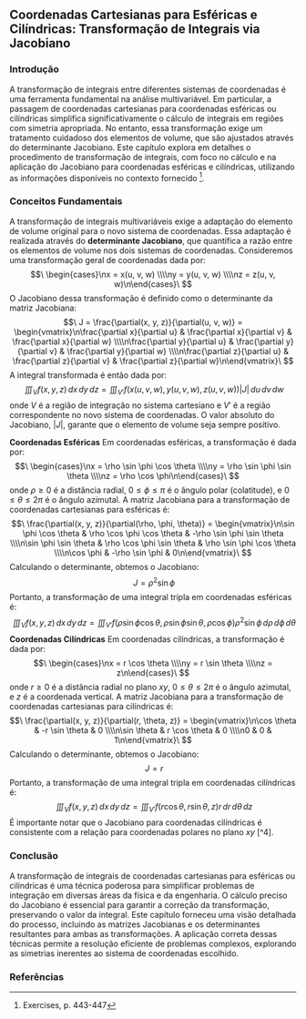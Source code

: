 ## Coordenadas Cartesianas para Esféricas e Cilíndricas: Transformação de Integrais via Jacobiano

### Introdução
A transformação de integrais entre diferentes sistemas de coordenadas é uma ferramenta fundamental na análise multivariável. Em particular, a passagem de coordenadas cartesianas para coordenadas esféricas ou cilíndricas simplifica significativamente o cálculo de integrais em regiões com simetria apropriada. No entanto, essa transformação exige um tratamento cuidadoso dos elementos de volume, que são ajustados através do determinante Jacobiano. Este capítulo explora em detalhes o procedimento de transformação de integrais, com foco no cálculo e na aplicação do Jacobiano para coordenadas esféricas e cilíndricas, utilizando as informações disponíveis no contexto fornecido [^1].

### Conceitos Fundamentais
A transformação de integrais multivariáveis exige a adaptação do elemento de volume original para o novo sistema de coordenadas. Essa adaptação é realizada através do **determinante Jacobiano**, que quantifica a razão entre os elementos de volume nos dois sistemas de coordenadas.
Consideremos uma transformação geral de coordenadas dada por:
$$\
\begin{cases}\nx = x(u, v, w) \\\\ny = y(u, v, w) \\\\nz = z(u, v, w)\n\end{cases}\
$$
O Jacobiano dessa transformação é definido como o determinante da matriz Jacobiana:
$$\
J = \frac{\partial(x, y, z)}{\partial(u, v, w)} = \begin{vmatrix}\n\frac{\partial x}{\partial u} & \frac{\partial x}{\partial v} & \frac{\partial x}{\partial w} \\\\n\frac{\partial y}{\partial u} & \frac{\partial y}{\partial v} & \frac{\partial y}{\partial w} \\\\n\frac{\partial z}{\partial u} & \frac{\partial z}{\partial v} & \frac{\partial z}{\partial w}\n\end{vmatrix}\
$$
A integral transformada é então dada por:
$$\
\iiint_V f(x, y, z) \, dx \, dy \, dz = \iiint_{V'} f(x(u, v, w), y(u, v, w), z(u, v, w)) |J| \, du \, dv \, dw
$$
onde $V$ é a região de integração no sistema cartesiano e $V'$ é a região correspondente no novo sistema de coordenadas. O valor absoluto do Jacobiano, $|J|$, garante que o elemento de volume seja sempre positivo.

**Coordenadas Esféricas**
Em coordenadas esféricas, a transformação é dada por:
$$\
\begin{cases}\nx = \rho \sin \phi \cos \theta \\\\ny = \rho \sin \phi \sin \theta \\\\nz = \rho \cos \phi\n\end{cases}\
$$
onde $\rho \geq 0$ é a distância radial, $0 \leq \phi \leq \pi$ é o ângulo polar (colatitude), e $0 \leq \theta \leq 2\pi$ é o ângulo azimutal.
A matriz Jacobiana para a transformação de coordenadas cartesianas para esféricas é:
$$\
\frac{\partial(x, y, z)}{\partial(\rho, \phi, \theta)} = \begin{vmatrix}\n\sin \phi \cos \theta & \rho \cos \phi \cos \theta & -\rho \sin \phi \sin \theta \\\\n\sin \phi \sin \theta & \rho \cos \phi \sin \theta & \rho \sin \phi \cos \theta \\\\n\cos \phi & -\rho \sin \phi & 0\n\end{vmatrix}\
$$
Calculando o determinante, obtemos o Jacobiano:
$$\
J = \rho^2 \sin \phi
$$
Portanto, a transformação de uma integral tripla em coordenadas esféricas é:
$$\
\iiint_V f(x, y, z) \, dx \, dy \, dz = \iiint_{V'} f(\rho \sin \phi \cos \theta, \rho \sin \phi \sin \theta, \rho \cos \phi) \rho^2 \sin \phi \, d\rho \, d\phi \, d\theta
$$
**Coordenadas Cilíndricas**
Em coordenadas cilíndricas, a transformação é dada por:
$$\
\begin{cases}\nx = r \cos \theta \\\\ny = r \sin \theta \\\\nz = z\n\end{cases}\
$$
onde $r \geq 0$ é a distância radial no plano *xy*, $0 \leq \theta \leq 2\pi$ é o ângulo azimutal, e $z$ é a coordenada vertical.
A matriz Jacobiana para a transformação de coordenadas cartesianas para cilíndricas é:
$$\
\frac{\partial(x, y, z)}{\partial(r, \theta, z)} = \begin{vmatrix}\n\cos \theta & -r \sin \theta & 0 \\\\n\sin \theta & r \cos \theta & 0 \\\\n0 & 0 & 1\n\end{vmatrix}\
$$
Calculando o determinante, obtemos o Jacobiano:
$$\
J = r
$$
Portanto, a transformação de uma integral tripla em coordenadas cilíndricas é:
$$\
\iiint_V f(x, y, z) \, dx \, dy \, dz = \iiint_{V'} f(r \cos \theta, r \sin \theta, z) r \, dr \, d\theta \, dz
$$
É importante notar que o Jacobiano para coordenadas cilíndricas é consistente com a relação para coordenadas polares no plano *xy* [^4].

### Conclusão
A transformação de integrais de coordenadas cartesianas para esféricas ou cilíndricas é uma técnica poderosa para simplificar problemas de integração em diversas áreas da física e da engenharia. O cálculo preciso do Jacobiano é essencial para garantir a correção da transformação, preservando o valor da integral. Este capítulo forneceu uma visão detalhada do processo, incluindo as matrizes Jacobianas e os determinantes resultantes para ambas as transformações. A aplicação correta dessas técnicas permite a resolução eficiente de problemas complexos, explorando as simetrias inerentes ao sistema de coordenadas escolhido.

### Referências
[^1]: Exercises, p. 443-447
<!-- END -->